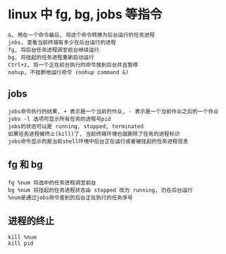 # linux 中 fg, bg, jobs 等指令

```
&, 用在一个命令最后, 将这个命令转换为后台运行的任务进程
jobs, 查看当前终端有多少在后台运行的进程
fg, 将后台任务进程调至前台继续运行
bg, 将挂起的任务进程重新启动运行
Ctrl+z, 将一个正在前台执行的命令放到后台并且暂停
nohup, 不挂断地运行命令 (nohup command &)
```

## jobs
```
jobs命令执行的结果, + 表示是一个当前的作业, - 表示是一个当前作业之后的一个作业
jobs -l 选项可显示所有任务的进程号pid
jobs的状态可以是 running, stopped, terminated
如果任务进程被终止(kill)了, 当前终端环境也就删除了任务的进程标识
jobs命令显示的是当前shell环境中后台正在运行或者被挂起的任务进程信息
```

## fg 和 bg
```
fg %num 将选中的任务进程调至前台
bg %num 将挂起的任务进程状态由 stopped 改为 running, 仍在后台运行
%num是通过jobs命令查到的后台正在执行的任务序号
```

## 进程的终止
```
kill %num
kill pid
```
